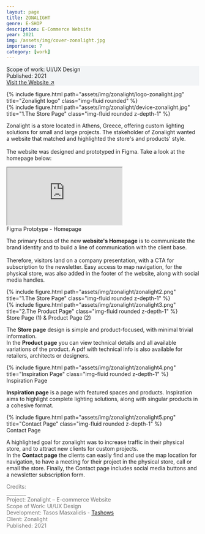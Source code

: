 ```yaml
---
layout: page
title: ZONALIGHT
genre: E-SHOP
description: E-Commerce Website
year: 2021
img: /assets/img/cover-zonalight.jpg
importance: 7
category: [work]
---
```


<div class="px-3 pt-3 pb-1 mb-3 rounded" style="background-color: rgba(43, 86, 127, .05);">
    <p>
    Scope of work: UI/UX Design<br>
    Published: 2021<br>
    <a href="https://www.zonalight.gr/en">Visit the Website ↗</a>
    </p>
 </div>

<div class="row">
    <div class="col-sm">
        {% include figure.html path="assets/img/zonalight/logo-zonalight.jpg" title="Zonalight logo" class="img-fluid rounded" %}
    </div>
</div>

<div class="row">
    <div class="col-sm my-1">
        {% include figure.html path="assets/img/zonalight/device-zonalight.jpg" title="1.The Store Page" class="img-fluid rounded z-depth-1" %}
    </div>
</div>

<div class="row text-md-center justify-content-center">
    <div class="col-lg-8">
        <p>Zonalight is a store located in Athens, Greece, offering custom lighting solutions for small and large projects.
        The stakeholder of Zonalight wanted a website that matched and highlighted the store's and products' style.<br><br>The website was designed and prototyped in Figma. Take a look at the homepage below:</p>
    </div>    
</div>

<!-- Homepage-Figma Prototype -->
<div class="mt-2 mb-3">
    <div class="videoWrapper">
    <!-- CSS tricks fluid-width-video -->
        <iframe src="https://www.figma.com/embed?embed_host=share&amp;url=https%3A%2F%2Fwww.figma.com%2Fproto%2FjtP42aODePuyjm50aXL1L4%2Fzonalight-eshop%3Fnode-id%3D293%253A1668%26scaling%3Dscale-down-width%26page-id%3D293%253A920%26starting-point-node-id%3D293%253A1668" allowfullscreen style="margin:0px row" class="embed-content rounded z-depth-1" frameborder="1" allowfullscreen>
    </iframe>
    </div>
</div>
<div class="caption">
    Figma Prototype - Homepage
</div>

<div class="row text-md-center justify-content-center">
    <div class="mb-3 col-lg-8">
        <p>The primary focus of the new <b>website's Homepage</b> is to communicate the brand identity and to build a line of communication with the client base. <br><br>Therefore, visitors land on a company presentation, with a CTA for subscription to the newsletter. Easy access to map navigation, for the physical store, was also added in the footer of the website, along with social media handles.</p>
    </div>    
</div>

<!-- Store Page & Product Page -->
<div class="row">
    <div class="col-sm my-1">
        {% include figure.html path="assets/img/zonalight/zonalight2.png" title="1.The Store Page" class="img-fluid rounded z-depth-1" %}
    </div>
</div>

<div class="row">
    <div class="col-sm my-1">
        {% include figure.html path="assets/img/zonalight/zonalight3.png" title="2.The Product Page" class="img-fluid rounded z-depth-1" %}
    </div>
</div>
<div class="caption">
    Store Page (1) & Product Page (2)
</div>

<div class="row text-md-center justify-content-center">
    <div class="mb-3 col-lg-8">
        <p>The <b>Store page</b> design is simple and product-focused, with minimal trivial information. <br>In the <b>Product page</b> you can view technical details and all available variations of the product. A pdf with technical info is also available for retailers, architects or designers.</p>
    </div>    
</div>

<!-- Inspiration Page -->
<div class="row">
    <div class="col-sm my-1">
        {% include figure.html path="assets/img/zonalight/zonalight4.png" title="Inspiration Page" class="img-fluid rounded z-depth-1" %}
    </div>
</div>
<div class="caption">
    Inspiration Page
</div>

<div class="row text-md-center justify-content-center">
    <div class="mb-3 col-lg-8">
        <p><b>Inspiration page</b> is a page with featured spaces and products. Inspiration aims to highlight complete lighting solutions, along with singular products in a cohesive format.</p>
    </div>    
</div>

<!-- Inspiration Page -->
<div class="row">
    <div class="col-sm my-1">
        {% include figure.html path="assets/img/zonalight/zonalight5.png" title="Contact Page" class="img-fluid rounded z-depth-1" %}
    </div>
</div>
<div class="caption">
    Contact Page
</div>

<div class="row text-md-center justify-content-center">
    <div class="mb-3 col-lg-8">
        <p>A highlighted goal for zonalight was to increase traffic in their physical store, and to attract new clients for custom projects. <br>In the <b>Contact page</b> the clients can easily find and use the map location for navigation, to have a meeting for their project in the physical store, call or email the store. Finally, the Contact page includes social media buttons and a newsletter subscription form.</p>
    </div>    
</div>

<div class="text-center">
    <p style="color: #737373; font-weight: 400;">Credits:<br>
    ________<br>
    Project: Zonalight – E-commerce Website<br>
    Scope of Work: UI/UX Design<br>
    Development: Tasos Masxalidis - <a href="https://www.tashows.com/">Tashows</a><br>
    Client: Zonalight<br>
    Published: 2021</p> 
</div>
